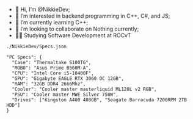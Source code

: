 - 👋 Hi, I’m @NikkieDev;
- 👀 I’m interested in backend programming in C++, C#, and JS;
- 🌱 I’m currently learning C++;
- 💞️ I’m looking to collaborate on Nothing currently;
- 👩‍🎓 Studying Software Development at ROCvT

`./NikkieDev/Specs.json`
```
"PC Specs": {
  "Case": "Thermaltake S100TG",
  "MOBO": "Asus Prime B560M-A",
  "CPU": "Intel Core i5-10400F",
  "GPU": "Gigabyte EAGLE RTX 3060 OC 12GB",
  "RAM": "32GB DDR4 2666Mhz",
  "Cooler": "Cooler master masterliquid ML120L v2 RGB",
  "PSU": "Cooler master MWE Silver 750W",
  "Drives": ["Kingston A400 480GB", "Seagate Barracuda 7200RPM 2TB HDD"]
}
```
